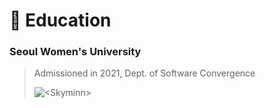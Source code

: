 # :school: Education
### Seoul Women's University 
> Admissioned in 2021, Dept. of Software Convergence
> <p><img align="center" src="https://github-readme-stats.vercel.app/api/top-langs?Skyminn=<Skyminn>&show_icons=true&locale=en&layout=compact" alt="<Skyminn>" /></p>
